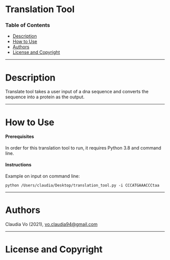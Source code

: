 # Translation Tool

### Table of Contents
- [Description](#description)
- [How to Use](#how-to-use)
- [Authors](#authors)
- [License and Copyright](#license-and-copyright)

---

# Description 
Translate tool takes a user input of a dna sequence and converts the sequence into a protein as the output. 

---

# How to Use

#### Prerequisites
In order for this translation tool to run, it requires Python 3.8 and command line.

#### Instructions

Example on input on command line:

```
python /Users/claudia/Desktop/translation_tool.py -i CCCATGAAACCCtaa
```


---

# Authors
Claudia Vo (2021), vo.claudia94@gmail.com

---

# License and Copyright
